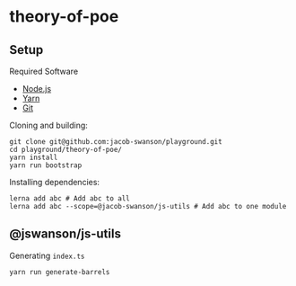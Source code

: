 # theory-of-poe

## Setup
Required Software
* [Node.js](https://nodejs.org/en)
* [Yarn](https://yarnpkg.com/lang/en/)
* [Git](https://git-scm.com/)


Cloning and building:
```
git clone git@github.com:jacob-swanson/playground.git
cd playground/theory-of-poe/
yarn install
yarn run bootstrap
```

Installing dependencies:
```
lerna add abc # Add abc to all
lerna add abc --scope=@jacob-swanson/js-utils # Add abc to one module
```

## @jswanson/js-utils
Generating `index.ts`
```
yarn run generate-barrels
```